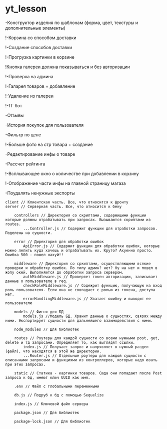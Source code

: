 # yt_lesson
-Конструктор изделия по шаблонам (форма, цвет, текстуры и дополнительные элементы)

!-Корзина со способом доставки

!-Создание способов доставки

!-Прогрузка картинки в корзине

!Кнопка галереи должна показываться и без авторизации

!-Проверка на админа

!-Галарея товаров + добавление

!-Удаление из галереи

!-ТГ бот

-Отзывы

-История покупок для пользователя

-Фильтр по цене

!-Больше фото на стр товара + создание

-Редактирование инфы о товаре

-Рассчет рейтинга

!-Всплывающее окно о количестве при добавлении в корзину

!-Отображение части инфы на главной страницу магаза

-Поудалять ненужные экспорты


    client // Клиентская часть. Все, что относится к фронту
    server // Серверная часть. Все, что относится к беку

        controllers // Директория со скриптами, содержищими функции которые должны отрабатывать при запросах. Вызываются скриптами из routes.
            ...Controller.js // Содержит функции для отработки запросов. Поделены на сущности.

        error // Директория для обработки ошибок
            ApiError.js // Содержит функции для обработки ошибок, которые можно лепить куда хочешь и отрабатывать их. Круто? Ахуенно просто. Ошибка 500 - пошел нахуй!!

        middleware // Директория со сркиптами, осуществляющими всякие проверки и обработку ошибок. По типу админ? нет? Ну на нет и пошел в жопу окей. Выполняются до обработки запроса сервером.
            authMiddleware.js // Проверяет токен авторизации, записывает данные о пользователе в req.
            checkRoleMiddleware.js // Содежрит функцию, получающую на вход роль пользователя. Если она не совпадает с ролью из токена, доступа нет.
            errorHandlingMiddleware.js // Хватает ошибку и выводит ее пользователю

        models // Фигня для БД
            models.js //Модель БД. Хранит данные о сущностях, связях между ними. Экспортирует сущности для дальнейшего взаимодействия с ними.

        node_modules // Для библиотек

        routes // Роутеры для каждой сущности со всеми нужными post, get, delete и тд запросами. Определяет то, как выглядят ссылки.
            index.js // Получает запрос и напрявляет в нужный раздел (файл), что находятся в этой же директории.
            ...Router.js // Отдельные роутеры для каждой сущности с описанными запросами и функциями из контроллеров, которые надо юзать при этих запросах.

        static // Статика - картинки товаров. Сюда они попадают после Post запроса к бд, имеют ключ UUID как имя.

        .env // Файл с глобальными переменными

        db.js // Подруб к бд с помощью Sequelize

        index.js // Ключевой файл сервера

        package.json // Для библиотек

        package-lock.json // Для библиотек
